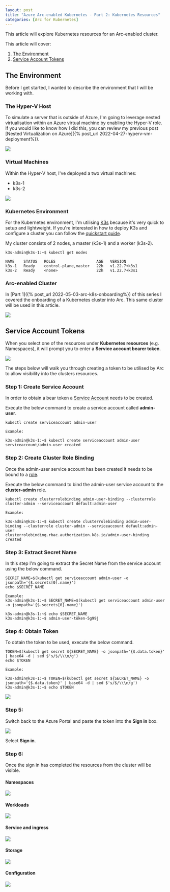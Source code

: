 ```yaml
---
layout: post
title: "Azure Arc-enabled Kubernetes - Part 2: Kubernetes Resources"
categories: [Arc for Kubernetes]
---
```

This article will explore Kubernetes resources for an Arc-enabled cluster.

This article will cover: 
1. [The Environment](#the-environment)
2. [Service Account Tokens](#service-account-tokens)

## The Environment

Before I get started, I wanted to describe the environment that I will be working with.

### The Hyper-V Host

To simulate a server that is outside of Azure, I'm going to leverage nested virtualisation within an Azure virtual machine by enabling the Hyper-V role. If you would like to know how I did this, you can review my previous post [Nested Virtualization on Azure]({% post_url 2022-04-27-hyperv-vm-deployment%}).

![](/docs/assets/images/2022-05-0-arc-k8s-onboarding/arc-hyperv-host.jpg)

### Virtual Machines

Within the Hyper-V host, I've deployed a two virtual machines:
- k3s-1
- k3s-2

![](/docs/assets/images/2022-05-04-arc-k8s-onboarding/arc-hyperv-guest-k3s.jpg)


### Kubernetes Environment

For the Kubernetes environment, I'm utilising [K3s](https://k3s.io/) because it's very quick to setup and lightweight. If you're interested in how to deploy K3s and configure a cluster you can follow the [quickstart guide](https://rancher.com/docs/k3s/latest/en/quick-start/).

My cluster consists of 2 nodes, a master (k3s-1) and a worker (k3s-2).

```
k3s-admin@k3s-1:~$ kubectl get nodes

NAME    STATUS   ROLES                  AGE   VERSION
k3s-1   Ready    control-plane,master   22h   v1.22.7+k3s1
k3s-2   Ready    <none>                 22h   v1.22.7+k3s1
```

### Arc-enabled Cluster

In [Part 1]({% post_url 2022-05-03-arc-k8s-onboarding%}) of this series I covered the onboarding of a Kubernetes cluster into Arc. This same cluster will be used in this article.

![](/docs/assets/images/2022-05-04-arc-k8s-resources/arc-k8s-cluster-overview.jpg)

## Service Account Tokens

When you select one of the resources under **Kubernetes resources** (e.g. Namespaces), it will prompt you to enter a **Service account bearer token**.

![](/docs/assets/images/2022-05-04-arc-k8s-resources/arc-k8s-resources-namespace-signin.jpg)

The steps below will walk you through creating a token to be utilised by Arc to allow visibility into the clusters resources.

### Step 1: Create Service Account

In order to obtain a bear token a [Service Account](https://kubernetes.io/docs/reference/access-authn-authz/authentication/#service-account-tokens) needs to be created.

Execute the below command to create a service account called **admin-user**.

```
kubectl create serviceaccount admin-user

Example:

k3s-admin@k3s-1:~$ kubectl create serviceaccount admin-user
serviceaccount/admin-user created
```

### Step 2: Create Cluster Role Binding

Once the admin-user service account has been created it needs to be bound to a [role](https://kubernetes.io/docs/reference/access-authn-authz/rbac/#rolebinding-and-clusterrolebinding).

Execute the below command to bind the admin-user service account to the **cluster-admin** role.

```
kubectl create clusterrolebinding admin-user-binding --clusterrole cluster-admin --serviceaccount default:admin-user

Example:

k3s-admin@k3s-1:~$ kubectl create clusterrolebinding admin-user-binding --clusterrole cluster-admin --serviceaccount default:admin-user
clusterrolebinding.rbac.authorization.k8s.io/admin-user-binding created
```

### Step 3: Extract Secret Name

In this step I'm going to extract the Secret Name from the service account using the below command.

```
SECRET_NAME=$(kubectl get serviceaccount admin-user -o jsonpath='{$.secrets[0].name}')
echo $SECRET_NAME

Example:
k3s-admin@k3s-1:~$ SECRET_NAME=$(kubectl get serviceaccount admin-user -o jsonpath='{$.secrets[0].name}')

k3s-admin@k3s-1:~$ echo $SECRET_NAME
k3s-admin@k3s-1:~$ admin-user-token-5g99j

```

### Step 4: Obtain Token

To obtain the token to be used, execute the below command.

```
TOKEN=$(kubectl get secret ${SECRET_NAME} -o jsonpath='{$.data.token}' | base64 -d | sed $'s/$/\\\n/g')
echo $TOKEN

Example:

k3s-admin@k3s-1:~$ TOKEN=$(kubectl get secret ${SECRET_NAME} -o jsonpath='{$.data.token}' | base64 -d | sed $'s/$/\\\n/g')
k3s-admin@k3s-1:~$ echo $TOKEN
```
![](/docs/assets/images/2022-05-04-arc-k8s-resources/arc-k8s-resources-token.jpg)

### Step 5: 

Switch back to the Azure Portal and paste the token into the **Sign in** box.

![](/docs/assets/images/2022-05-04-arc-k8s-resources/arc-k8s-resources-token-paste.jpg)

Select **Sign in**.

### Step 6: 

Once the sign in has completed the resources from the cluster will be visible.

#### Namespaces

![](/docs/assets/images/2022-05-04-arc-k8s-resources/arc-k8s-resources-namespace-resources.jpg)

#### Workloads

![](/docs/assets/images/2022-05-04-arc-k8s-resources/arc-k8s-resources-workloads.jpg)

#### Service and ingress

![](/docs/assets/images/2022-05-04-arc-k8s-resources/arc-k8s-resources-services.jpg)

#### Storage

![](/docs/assets/images/2022-05-04-arc-k8s-resources/arc-k8s-resources-storage.jpg)

#### Configuration

![](/docs/assets/images/2022-05-04-arc-k8s-resources/arc-k8s-resources-configuration.jpg)